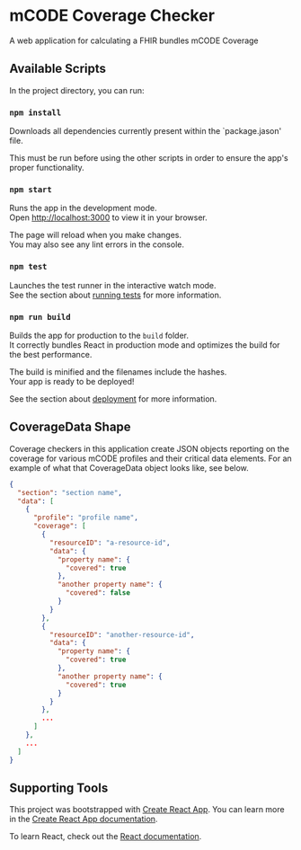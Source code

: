 # mCODE Coverage Checker

A web application for calculating a FHIR bundles mCODE Coverage

## Available Scripts

In the project directory, you can run:

### `npm install`

Downloads all dependencies currently present within the `package.jason' file.

This must be run before using the other scripts in order to ensure the app's proper functionality.

### `npm start`

Runs the app in the development mode.\
Open [http://localhost:3000](http://localhost:3000) to view it in your browser.

The page will reload when you make changes.\
You may also see any lint errors in the console.

### `npm test`

Launches the test runner in the interactive watch mode.\
See the section about [running tests](https://facebook.github.io/create-react-app/docs/running-tests) for more information.

### `npm run build`

Builds the app for production to the `build` folder.\
It correctly bundles React in production mode and optimizes the build for the best performance.

The build is minified and the filenames include the hashes.\
Your app is ready to be deployed!

See the section about [deployment](https://facebook.github.io/create-react-app/docs/deployment) for more information.

## CoverageData Shape

Coverage checkers in this application create JSON objects reporting on the coverage for various mCODE profiles and their critical data elements. For an example of what that CoverageData object looks like, see below.

```json
{
  "section": "section name",
  "data": [
    {
      "profile": "profile name",
      "coverage": [
        {
          "resourceID": "a-resource-id",
          "data": {
            "property name": {
              "covered": true
            },
            "another property name": {
              "covered": false
            }
          }
        },
        {
          "resourceID": "another-resource-id",
          "data": {
            "property name": {
              "covered": true
            },
            "another property name": {
              "covered": true
            }
          }
        },
        ...
      ]
    },
    ...
  ]
}
```

## Supporting Tools

This project was bootstrapped with [Create React App](https://github.com/facebook/create-react-app). You can learn more in the [Create React App documentation](https://facebook.github.io/create-react-app/docs/getting-started).

To learn React, check out the [React documentation](https://reactjs.org/).
